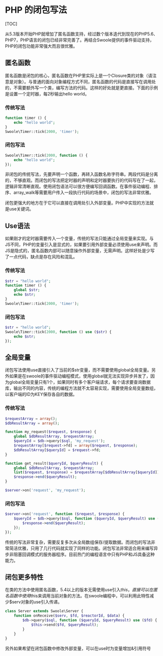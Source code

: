 # PHP 的闭包写法

[TOC]

从5.3版本开始PHP就增加了匿名函数支持，经过数个版本迭代到现在的PHP5.6、PHP7，PHP语言的闭包已经非常完善了。再结合Swoole提供的事件驱动支持，PHP的闭包功能非常强大而且很优雅。

## 匿名函数

匿名函数是闭包的核心，匿名函数在PHP里实际上是一个Closure类的对象（请注意是对象）。与普通的面向对象编程方式不同，匿名函数的代码是直接写在调用处的，不需要额外写一个类，编写方法的代码。这样的好处就是更直接。下面的示例是设置一个定时器，每2秒输出hello world。

### 传统写法

```PHP
function timer () {
    echo "hello world";
}
Swoole\Timer::tick(2000, 'timer');
```

### 闭包写法

```PHP
Swoole\Timer::tick(2000, function () {
    echo "hello world";
});
```


非闭包的传统写法，先要声明一个函数，再转入函数名称字符串。两段代码是分离的，不够直观。而闭包的写法把定时器的声明和定时器要执行的代码写在了一起，逻辑非常清晰直观。使用闭包语法可以很方便编写回调函数。在事件驱动编程、排序、array_walk等需要用户传入一段执行代码的场景中，闭包的写法非常优雅。

闭包更强大的地方在于它可以直接在调用处引入外部变量。PHP中实现的方法就是use关键词。

## Use语法

如果刚才的定时器需要传入一个变量，传统的写法只能通过全局变量来实现。与JS不同，PHP的变量引入是显式的，如果要引用外部变量必须使用use来声明。而JS是隐式的，匿名函数内部可以随意操作外部变量，无需声明。这样好处是少写了一点代码，缺点是存在风险和混乱。

### 传统写法
```PHP
$str = "hello world";
function timer () {
    global $str;
    echo $str;
}
Swoole\Timer::tick(2000, 'timer');
```

### 闭包写法
```PHP
$str = "hello world";
Swoole\Timer::tick(2000, function () use ($str) {
    echo $str;
});
```

## 全局变量

闭包写法使用use直接引入了当前的$str变量，而不需要使用global全局变量。另外如果是在swoole的事件驱动编程模式，使用global就无法实现异步并发了，因为global全局变量只有1个，如果同时有多个客户端请求，每个请求要查询数据库，输出不同的内容，传统的编程方法就不太容易实现，需要使用全局变量数组，以客户端的ID为KEY保存各自的数据。

### 传统写法
```PHP
$requestArray = array();
$dbResultArray = array();

function my_request($request, $response) {
    global $dbResultArray, $requestArray;
    $queryId = $db->query($sql, 'my_request');
    $requestArray[$request->fd] = array($request, $response);
    $dbResultArray[$queryId] = $request->fd;
}

function get_result($queryId, $queryResult) {
    global $dbResultArray, $requestArray;
    list($request, $response) = $requestArray[$dbResultArray[$queryId]];
    $response->end($queryResult);
}

$server->on('request', 'my_request');
```

### 闭包写法

```PHP
$server->on('request', function ($request, $response) {
    $queryId = $db->query($sql, function ($queryId, $queryResult) use ($request, $response) {
        $response->end($queryResult);
    });
});
```

传统的写法非常复杂，需要反复多次从全局数组保存/提取数据。而闭包的写法非常简洁优雅，只用了几行代码就实现了同样的功能。闭包写法非常适合用来编写异步非阻塞回调模式的服务器程序。目前热门的编程语言中只有PHP和JS具备这种能力。

## 闭包更多特性

在类的方法中使用匿名函数，5.4以上的版本无需使用use引入$this，直接可以在匿名函数中使用$this来调用当前对象的方法。在swoole编程中，可以利用此特性减少$serv对象的use引入传递。

```PHP
class Server extends Swoole\Server {
    function onReceive($serv, $fd, $reactorId, $data) {
        $db->query($sql, function ($queryId, $queryResult) use ($fd) {
            $this->send($fd, $queryResult);
        }
    }
}
```
另外如果希望在闭包函数中修改外部变量，可以在use时为变量增加&引用符号